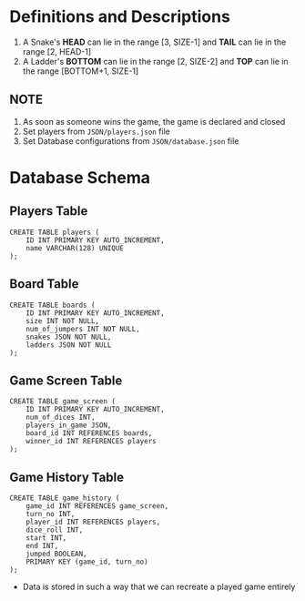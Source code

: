 # Definitions and Descriptions

1. A Snake's **HEAD** can lie in the range [3, SIZE-1] and **TAIL** can lie in the range [2, HEAD-1]
2. A Ladder's **BOTTOM** can lie in the range [2, SIZE-2] and **TOP** can lie in the range [BOTTOM+1, SIZE-1]

## NOTE
1. As soon as someone wins the game, the game is declared and closed
2. Set players from `JSON/players.json` file
3. Set Database configurations from `JSON/database.json` file

# Database Schema
## Players Table

```
CREATE TABLE players (
    ID INT PRIMARY KEY AUTO_INCREMENT,
    name VARCHAR(128) UNIQUE
);
```

## Board Table

```
CREATE TABLE boards (
    ID INT PRIMARY KEY AUTO_INCREMENT,
    size INT NOT NULL,
    num_of_jumpers INT NOT NULL,
    snakes JSON NOT NULL,
    ladders JSON NOT NULL
);
```

## Game Screen Table

```
CREATE TABLE game_screen (
    ID INT PRIMARY KEY AUTO_INCREMENT,
    num_of_dices INT,
    players_in_game JSON,
    board_id INT REFERENCES boards,
    winner_id INT REFERENCES players
);
```

## Game History Table

```
CREATE TABLE game_history (
    game_id INT REFERENCES game_screen,
    turn_no INT,
    player_id INT REFERENCES players,
    dice_roll INT,
    start INT,
    end INT,
    jumped BOOLEAN,
    PRIMARY KEY (game_id, turn_no)
);
```

- Data is stored in such a way that we can recreate a played game entirely